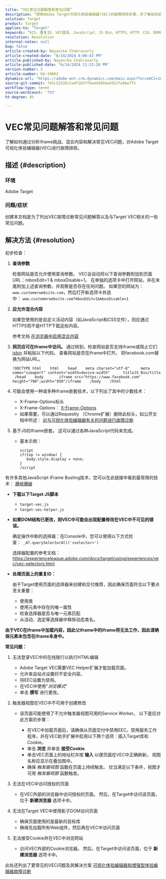 ```yaml
---
title: “VEC常见问题解答和常见问题”
description: “探索Adobe Target可视化体验编辑器(VEC)的故障排除步骤，并了解如何处理iframe问题和混合内容。”
solution: Target
product: Target
applies-to: "Target"
keywords: “KCS、重复ID、VEC错误、JavaScript、JS Bin、HTTPS、HTTP、CSS、DOM结构、EEC、VEC加载问题、影子DOM、Web组件、常见问题解答”
resolution: Resolution
internal-notes: null
bug: false
article-created-by: Nayanika Chakravarty
article-created-date: "6/14/2024 8:08:43 PM"
article-published-by: Nayanika Chakravarty
article-published-date: "6/14/2024 11:23:20 PM"
version-number: 5
article-number: KA-19002
dynamics-url: "https://adobe-ent.crm.dynamics.com/main.aspx?forceUCI=1&pagetype=entityrecord&etn=knowledgearticle&id=cf45e0df-892a-ef11-840b-6045bd006704"
source-git-commit: 743c52526c2a4f2b5ffbe4d409da45527a96eff5
workflow-type: tm+mt
source-wordcount: '753'
ht-degree: 0%

---
```


# VEC常见问题解答和常见问题


了解如何通过分析iframe挑战、混合内容和解决常见VEC问题，对Adobe Target可视化体验编辑器(VEC)进行故障排除。

## 描述 {#description}


### 环境

Adobe Target

### 问题/症状

创建本文档是为了列出VEC故障诊断常见问题解答以及与Target VEC相关的一些常见问题。


## 解决方法 {#resolution}


初步检查：

1. <b>查询参数</b>

   检查网站是否允许使用查询参数。 VEC会自动将以下查询参数附加到页面URL：mboxEdit=1 &amp; mboxDisable=1。 在单独的选项卡中打开网站，并在末尾附加上述查询参数，并观察是否存在任何问题。 如果您的网站为： `www.customerwebsite.com`，然后打开新选项卡并选中： `www.customerwebsite.com?mboxEdit=1&mboxDisable=1`
2. <b>应允许混合内容</b>

   如果您使用的是自定义活动内容（如JavaScript和CSS文件），则应通过HTTPS而不是HTTP下载这些内容。

   参考文档 [在浏览器中启用混合内容](https://experienceleague.adobe.com/docs/target/using/experiences/vec/troubleshoot-composer/mixed-content.html?lang=en)
3. <b>网页应可在iframe中访问。</b> 通过转到，检查网站是否支持iframe或阻止它们 [jsbin](https://jsbin.com/) 并粘贴以下代码。 查看网站是否在iframe中打开。 将facebook.com替换为网站URL。






   ```
   !DOCTYPE html    html    head    meta charset="utf-8"     meta name="viewport" content="width=device-width"      titleJS Bin/title     /head    body       iframe src="https://www.facebook.com" height="700";width="850"/iframe    /body    /html
   ```




4. 可能会使用一种或多种iframe嵌套技术，以下列出了其中的少数技术：
   - X-Frame-Options标头
   - X-Frame-Options： [X-Frame-Options](https://developer.mozilla.org/en-US/docs/Web/HTTP/Headers/X-Frame-Options)
   - 如果需要，可以通过Requestly （Chrome扩展）删除此标头，如公开文档中所述： [对与可视化体验编辑器有关的问题进行故障诊断](https://experienceleague.adobe.com/docs/target/using/experiences/vec/troubleshoot-composer/troubleshooting-issues-related-to-the-visual-experience-composer-vec.html?lang=en)
5. 基于JS的Iframe嵌套。 这可以通过各种JavaScript代码来完成。
   - 基本示例： 

     ```
     script
     if(top != window) {
        body.style.display = none;    
     }
     /script
     ```

有许多其他JavaScript iFrame Busting技术，您可以在此链接中看到最常用的技术： [爆帧爆破](https://seclab.stanford.edu/websec/framebusting/framebust.pdf)


- <b>下载以下Target JS脚本</b>

   - `target-vec.js`
   - `target-vec-helper.js`
- <b>如果DOM结构已更改，则VEC中可能会出现配置修改在VEC中不可见的错误。</b>

  确定操作中断的选择器：在Console中，您可以使用以下方式检查：` _AT.querySelectorAll('<selector>')`

  选择器配置的参考文档：https://experienceleague.adobe.com/docs/target/using/experiences/vec/vec-selectors.html
- <b>处理页面上的重复ID：</b>

  由于Target使用页面的选择器来创建和交付推荐，因此确保页面符合以下要点至关重要：

   - 使用类
   - 使用元素中存在的唯一属性
   - 检查选择器是否与唯一元素匹配
   - 从活动、选定等选择器中移除动态类名。


<b>由于VEC在iframe中加载内容，因此父iframe中的iframe将无法工作，因此请确保元素未包含在iframe本身中。</b>

<b>常见问题： </b>

1. 无法登录VEC中的在线银行以执行HTML编辑
   - Adobe Target VEC需要VEC Helper扩展才能加载页面。
   - 允许来自站点设置的不安全内容。
   - 将EEC设置为禁用。
   - 在VEC中使用&quot;*浏览模式*&quot;
   - 单击 <b>撰写</b> 进行更改。
2. 触发器视图在VEC中不可用于创建修改

   - 该页面可能使用了不允许触发器视图可用的Service Worker。 以下是应对此方案的步骤：

      - 在VEC中加载页面后，请确保从页面交付中禁用EEC，禁用服务工作程序，并在VEC助手扩展中启用以下两个选项：插入Target库和Cookie。
      - 单击 <b>浏览</b> 并单击 <b>接受Cookie</b>.
      - 单击VEC页面上的地址栏并按 <b>输入</b> 以便页面在VEC中正确刷新。 视图名称应显示在叠加图中。
      - 确保 *触发器视图* 函数在页面上持续触发。 仅当满足以下条件，视图才可用 *触发器视图* 函数触发。
3. 无法在VEC中访问授权的页面

   - 在VEC外部的浏览器中访问授权的页面。 然后，在Target中访问该页面，位于 <b>新建浏览器</b> 选项卡中。
4. 无法在Target VEC中使用影子DOM访问页面

   - 确保页面使用的是最新的目标库
   - 确保先加载所有Web组件，然后再在VEC中访问页面
5. 无法接受Cookie并在VEC中浏览网站

   - 访问VEC外部的Cookie浏览器。 然后，在Target中访问该页面，位于 <b>新建浏览器</b> 选项卡中。


此处还列出了更常见的VEC问题及其解决方案
[可视化体验编辑器和增强型体验编辑器故障诊断](https://experienceleague.adobe.com/docs/target/using/experiences/vec/troubleshoot-composer/troubleshoot-composer.html?lang=en)
